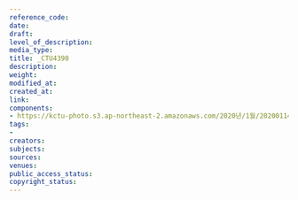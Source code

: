 ```yaml
---
reference_code: 
date: 
draft: 
level_of_description: 
media_type: 
title: _CTU4390
description: 
weight: 
modified_at: 
created_at: 
link: 
components:
- https://kctu-photo.s3.ap-northeast-2.amazonaws.com/2020년/1월/20200114_문중원+열사+상여+청와대+행진+8일차/_CTU4390.jpg
tags:
- 
creators: 
subjects: 
sources: 
venues: 
public_access_status: 
copyright_status: 
---
```

